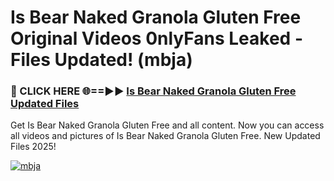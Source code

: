 # Is Bear Naked Granola Gluten Free Original Videos 0nlyFans Leaked - Files Updated! (mbja)

<h3>🔴 CLICK HERE 🌐==►► <a href="https://tinyurl.com/yckcrads" rel="nofollow">Is Bear Naked Granola Gluten Free Updated Files</a></h3>

Get Is Bear Naked Granola Gluten Free and all content. Now you can access all videos and pictures of Is Bear Naked Granola Gluten Free. New Updated Files 2025!

[![mbja](https://i.imgur.com/hpKpOFt.gif)](https://tinyurl.com/yckcrads)

